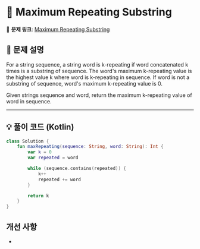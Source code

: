# 📝 Maximum Repeating Substring

🔗 **문제 링크**: [Maximum Repeating Substring](https://leetcode.com/problems/maximum-repeating-substring/description/)

## 📌 문제 설명  

For a string sequence, a string word is k-repeating if word concatenated k times is a substring of sequence. The word's maximum k-repeating value is the highest value k where word is k-repeating in sequence. If word is not a substring of sequence, word's maximum k-repeating value is 0.

Given strings sequence and word, return the maximum k-repeating value of word in sequence.

---

## 💡 풀이 코드 (Kotlin)
```kotlin
class Solution {
    fun maxRepeating(sequence: String, word: String): Int {
        var k = 0
        var repeated = word

        while (sequence.contains(repeated)) {
            k++
            repeated += word
        }

        return k
    }
}
```

## 개선 사항
- 
